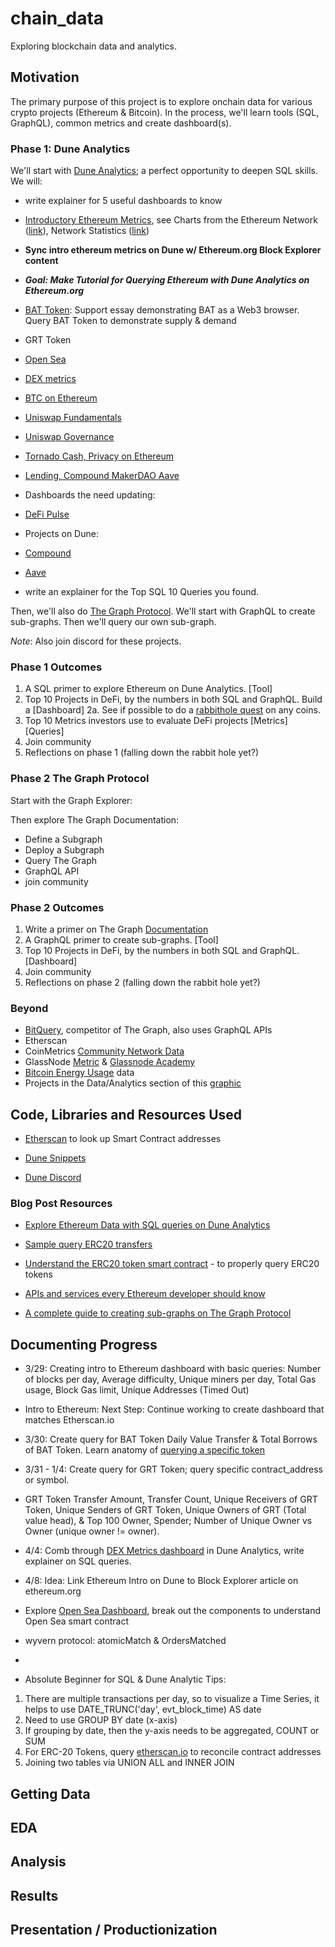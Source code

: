 # chain_data

Exploring blockchain data and analytics.

## Motivation

The primary purpose of this project is to explore onchain data for various crypto projects (Ethereum & Bitcoin). In the process, we'll learn tools (SQL, GraphQL), common metrics and create dashboard(s).

### Phase 1: Dune Analytics

We'll start with [Dune Analytics](https://duneanalytics.com/home); a perfect opportunity to deepen SQL skills. We will:

- write explainer for 5 useful dashboards to know
- [Introductory Ethereum Metrics](https://duneanalytics.com/kroeger0x/ethereum-metrics_1), see Charts from the Ethereum Network ([link](https://etherchain.org/charts)), Network Statistics ([link](https://ethstats.io/))
- **Sync intro ethereum metrics on Dune w/ Ethereum.org Block Explorer content**
- **_Goal: Make Tutorial for Querying Ethereum with Dune Analytics on Ethereum.org_**

- [BAT Token](https://duneanalytics.com/queries/27776): Support essay demonstrating BAT as a Web3 browser. Query BAT Token to demonstrate supply & demand
- GRT Token

- [Open Sea](https://etherscan.io/accounts/label/opensea)

- [DEX metrics](https://duneanalytics.com/hagaetc/dex-metrics)
- [BTC on Ethereum](https://duneanalytics.com/eliasimos/btc-on-ethereum_1)
- [Uniswap Fundamentals](https://duneanalytics.com/carrawu/uniswap-analytics)
- [Uniswap Governance](https://duneanalytics.com/lsquared/uniswap-governance)
- [Tornado Cash, Privacy on Ethereum](https://duneanalytics.com/poma/tornado-cash_1)
- [Lending, Compound MakerDAO Aave](https://duneanalytics.com/hagaetc/lending)

- Dashboards the need updating:
- [DeFi Pulse](https://duneanalytics.com/RasterlyRock/defi-weekly-pulse)

- Projects on Dune:
- [Compound](https://duneanalytics.com/projects/compound)
- [Aave](https://duneanalytics.com/projects/aave)

- write an explainer for the Top SQL 10 Queries you found.

Then, we'll also do [The Graph Protocol](https://thegraph.com/). We'll start with GraphQL to create sub-graphs. Then we'll query our own sub-graph.

_Note_: Also join discord for these projects.

### Phase 1 Outcomes

1. A SQL primer to explore Ethereum on Dune Analytics. [Tool]
2. Top 10 Projects in DeFi, by the numbers in both SQL and GraphQL. Build a [Dashboard]
   2a. See if possible to do a [rabbithole quest](https://rabbithole.gg/quests) on any coins.
3. Top 10 Metrics investors use to evaluate DeFi projects [Metrics] [Queries]
4. Join community
5. Reflections on phase 1 (falling down the rabbit hole yet?)

### Phase 2 The Graph Protocol

Start with the Graph Explorer:

Then explore The Graph Documentation:

- Define a Subgraph
- Deploy a Subgraph
- Query The Graph
- GraphQL API
- join community

### Phase 2 Outcomes

1. Write a primer on The Graph [Documentation](https://thegraph.com/docs/introduction)
2. A GraphQL primer to create sub-graphs. [Tool]
3. Top 10 Projects in DeFi, by the numbers in both SQL and GraphQL. [Dashboard]
4. Join community
5. Reflections on phase 2 (falling down the rabbit hole yet?)

### Beyond

- [BitQuery](https://bitquery.io/), competitor of The Graph, also uses GraphQL APIs
- Etherscan
- CoinMetrics [Community Network Data](https://coinmetrics.io/community-network-data/)
- GlassNode [Metric](https://glassnode.com/metrics#tier-1) & [Glassnode Academy](https://academy.glassnode.com/indicators/coin-issuance/puell-multiple)
- [Bitcoin Energy Usage](https://www.bitcoinwillnotboiltheocean.com/) data
- Projects in the Data/Analytics section of this [graphic](https://twitter.com/n2ckchong/status/1373533273398243328/photo/1)

## Code, Libraries and Resources Used

- [Etherscan](https://etherscan.io/) to look up Smart Contract addresses

- [Dune Snippets](https://github.com/sambacha/dune-snippets)
- [Dune Discord](https://discord.com/invite/ErrzwBz)

### Blog Post Resources

- [Explore Ethereum Data with SQL queries on Dune Analytics](https://ethereumdev.io/explore-ethereum-data-with-sql-queries-on-dune-analytics/)
- [Sample query ERC20 transfers](https://duneanalytics.com/queries/1045/source#1760)
- [Understand the ERC20 token smart contract](https://ethereumdev.io/understand-the-erc20-token-smart-contract/) - to properly query ERC20 tokens
- [APIs and services every Ethereum developer should know](https://ethereumdev.io/apis-and-services-every-ethereum-developer-should-know/)

- [A complete guide to creating sub-graphs on The Graph Protocol](https://medium.com/quiknode/an-intro-to-the-graph-indexed-data-for-dapps-4d83011d0d99)

## Documenting Progress

- 3/29: Creating intro to Ethereum dashboard with basic queries: Number of blocks per day, Average difficulty, Unique miners per day, Total Gas usage, Block Gas limit, Unique Addresses (Timed Out)
- Intro to Ethereum: Next Step: Continue working to create dashboard that matches Etherscan.io
- 3/30: Create query for BAT Token Daily Value Transfer & Total Borrows of BAT Token. Learn anatomy of [querying a specific token](https://ethereumdev.io/explore-ethereum-data-with-sql-queries-on-dune-analytics/)
- 3/31 - 1/4: Create query for GRT Token; query specific contract_address or symbol.
- GRT Token Transfer Amount, Transfer Count, Unique Receivers of GRT Token, Unique Senders of GRT Token, Unique Owners of GRT (Total value head), & Top 100 Owner, Spender; Number of Unique Owner vs Owner (unique owner != owner).
- 4/4: Comb through [DEX Metrics dashboard](https://duneanalytics.com/hagaetc/dex-metrics) in Dune Analytics, write explainer on SQL queries.
- 4/8: Idea: Link Ethereum Intro on Dune to Block Explorer article on ethereum.org
- Explore [Open Sea Dashboard](https://duneanalytics.com/queries/3469/6913), break out the components to understand Open Sea smart contract
- wyvern protocol: atomicMatch & OrdersMatched
-

- Absolute Beginner for SQL & Dune Analytic Tips:

1. There are multiple transactions per day, so to visualize a Time Series, it helps to use DATE_TRUNC('day', evt_block_time) AS date
2. Need to use GROUP BY date (x-axis)
3. If grouping by date, then the y-axis needs to be aggregated, COUNT or SUM
4. For ERC-20 Tokens, query [etherscan.io](https://etherscan.io/) to reconcile contract addresses
5. Joining two tables via UNION ALL and INNER JOIN

## Getting Data

## EDA

## Analysis

## Results

## Presentation / Productionization
